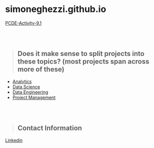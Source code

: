 # simoneghezzi.github.io

<a href='https://simoneghezzi.github.io/PCDE-Activity-9.1/'>PCDE-Activity-9.1</a>

<br>
<br>

>## Does it make sense to split projects into these topics? (most projects span across more of these)
* [Analytics](#analytics_repo)
* [Data Science](#data_science_repo)
* [Data Engineering](#data_engineering_repo)
* [Project Management](#project_management_repo)

<br>
<br>

<a class="anchor" id="contact"></a>
>## Contact Information
[Linkedin](https://https://www.linkedin.com/in/simoneghezzi/detail/recent-activity/posts/)


